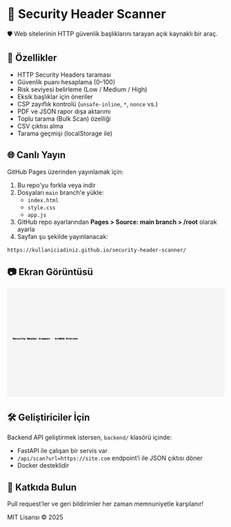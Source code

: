 # 🔐 Security Header Scanner

🛡️ Web sitelerinin HTTP güvenlik başlıklarını tarayan açık kaynaklı bir araç.

## 🚀 Özellikler

- HTTP Security Headers taraması
- Güvenlik puanı hesaplama (0–100)
- Risk seviyesi belirleme (Low / Medium / High)
- Eksik başlıklar için öneriler
- CSP zayıflık kontrolü (`unsafe-inline`, `*`, `nonce` vs.)
- PDF ve JSON rapor dışa aktarımı
- Toplu tarama (Bulk Scan) özelliği
- CSV çıktısı alma
- Tarama geçmişi (localStorage ile)

## 🌐 Canlı Yayın

GitHub Pages üzerinden yayınlamak için:

1. Bu repo'yu forkla veya indir
2. Dosyaları `main` branch'e yükle:
    - `index.html`
    - `style.css`
    - `app.js`
3. GitHub repo ayarlarından **Pages > Source: main branch > /root** olarak ayarla
4. Sayfan şu şekilde yayınlanacak:

```
https://kullaniciadiniz.github.io/security-header-scanner/
```

## 📷 Ekran Görüntüsü

![Preview](screenshot.png)

## 🛠️ Geliştiriciler İçin

Backend API geliştirmek istersen, `backend/` klasörü içinde:

- FastAPI ile çalışan bir servis var
- `/api/scan?url=https://site.com` endpoint’i ile JSON çıktısı döner
- Docker desteklidir

## 🤝 Katkıda Bulun

Pull request’ler ve geri bildirimler her zaman memnuniyetle karşılanır!

MIT Lisansı © 2025
